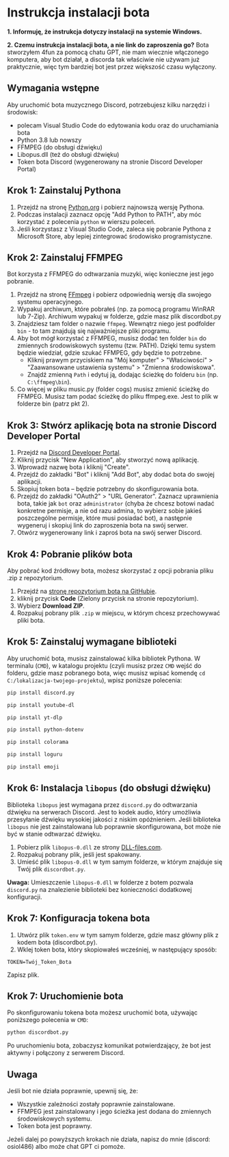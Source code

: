 # Instrukcja instalacji bota

**1. Informuję, że instrukcja dotyczy instalacji na systemie Windows.**

**2. Czemu instrukcja instalacji bota, a nie link do zaproszenia go?** Bota stworzyłem 4fun za pomocą chatu GPT, nie mam wiecznie włączonego komputera, aby bot działał, a discorda tak właściwie nie używam już praktycznie, więc tym bardziej bot jest przez większość czasu wyłączony.

## Wymagania wstępne
Aby uruchomić bota muzycznego Discord, potrzebujesz kilku narzędzi i środowisk:

- polecam Visual Studio Code do edytowania kodu oraz do uruchamiania bota
- Python 3.8 lub nowszy
- FFMPEG (do obsługi dźwięku)
- Libopus.dll (też do obsługi dźwięku)
- Token bota Discord (wygenerowany na stronie Discord Developer Portal)

## Krok 1: Zainstaluj Pythona

1. Przejdź na stronę [Python.org](https://www.python.org/downloads/) i pobierz najnowszą wersję Pythona.
2. Podczas instalacji zaznacz opcję "Add Python to PATH", aby móc korzystać z polecenia `python` w wierszu poleceń.
3. Jeśli korzystasz z Visual Studio Code, zaleca się pobranie Pythona z Microsoft Store, aby lepiej zintegrować środowisko programistyczne.

## Krok 2: Zainstaluj FFMPEG

Bot korzysta z FFMPEG do odtwarzania muzyki, więc konieczne jest jego pobranie.

1. Przejdź na stronę [FFmpeg](https://ffmpeg.org/download.html) i pobierz odpowiednią wersję dla swojego systemu operacyjnego.
2. Wypakuj archiwum, które pobrałeś (np. za pomocą programu WinRAR lub 7-Zip). Archiwum wypakuj w folderze, gdzie masz plik discordbot.py
3. Znajdziesz tam folder o nazwie `ffmpeg`. Wewnątrz niego jest podfolder `bin` - to tam znajdują się najważniejsze pliki programu.
4. Aby bot mógł korzystać z FFMPEG, musisz dodać ten folder `bin` do zmiennych środowiskowych systemu (tzw. PATH). Dzięki temu system będzie wiedział, gdzie szukać FFMPEG, gdy będzie to potrzebne.
   - Kliknij prawym przyciskiem na "Mój komputer" > "Właściwości" > "Zaawansowane ustawienia systemu" > "Zmienna środowiskowa".
   - Znajdź zmienną `Path` i edytuj ją, dodając ścieżkę do folderu `bin` (np. `C:\ffmpeg\bin`).
5. Co więcej w pliku music.py (folder cogs) musisz zmienić ścieżkę do FFMPEG. Musisz tam podać ścieżkę do pliku ffmpeg.exe. Jest to plik w folderze bin (patrz pkt 2).

## Krok 3: Stwórz aplikację bota na stronie Discord Developer Portal

1. Przejdź na [Discord Developer Portal](https://discord.com/developers/applications).
2. Kliknij przycisk "New Application", aby stworzyć nową aplikację.
3. Wprowadź nazwę bota i kliknij "Create".
4. Przejdź do zakładki "Bot" i kliknij "Add Bot", aby dodać bota do swojej aplikacji.
5. Skopiuj token bota – będzie potrzebny do skonfigurowania bota.
6. Przejdź do zakładki "OAuth2" > "URL Generator". Zaznacz uprawnienia bota, takie jak `bot` oraz `administrator` (chyba że chcesz botowi nadać konkretne permisje, a nie od razu admina, to wybierz sobie jakieś poszczególne permisje, które musi posiadać bot), a następnie wygeneruj i skopiuj link do zaproszenia bota na swój serwer.
7. Otwórz wygenerowany link i zaproś bota na swój serwer Discord.

## Krok 4: Pobranie plików bota

Aby pobrać kod źródłowy bota, możesz skorzystać z opcji pobrania pliku .zip z repozytorium.
1. Przejdź na [stronę repozytorium bota na GitHubie](https://github.com/osiol486/discordbot/).
2. kliknij przycisk **Code** (Zielony przycisk na stronie repozytorium).
3. Wybierz **Download ZIP**.
4. Rozpakuj pobrany plik `.zip` w miejscu, w którym chcesz przechowywać pliki bota.

## Krok 5: Zainstaluj wymagane biblioteki

Aby uruchomić bota, musisz zainstalować kilka bibliotek Pythona. W terminalu (`CMD`), w katalogu projektu (czyli musisz przez `CMD` wejść do folderu, gdzie masz pobranego bota, więc musisz wpisać komendę `cd C:/lokalizacja-twojego-projektu`), wpisz poniższe polecenia:

   ```bash
   pip install discord.py
   ```
   ```bash
   pip install youtube-dl
   ```
   ```bash
   pip install yt-dlp
   ```
   ```bash
   pip install python-dotenv
   ```
   ```bash
   pip install colorama
   ```
   ```bash
   pip install loguru
   ```
   ```bash
   pip install emoji
   ```

## Krok 6: Instalacja `libopus` (do obsługi dźwięku)

Biblioteka `libopus` jest wymagana przez `discord.py` do odtwarzania dźwięku na serwerach Discord. Jest to kodek audio, który umożliwia przesyłanie dźwięku wysokiej jakości z niskim opóźnieniem. Jeśli biblioteka `libopus` nie jest zainstalowana lub poprawnie skonfigurowana, bot może nie być w stanie odtwarzać dźwięku.

1. Pobierz plik `libopus-0.dll` ze strony [DLL-files.com](https://www.dll-files.com/libopus-0.dll.html).
2. Rozpakuj pobrany plik, jeśli jest spakowany.
3. Umieść plik `libopus-0.dll` w tym samym folderze, w którym znajduje się Twój plik `discordbot.py`.

**Uwaga:** Umieszczenie `libopus-0.dll` w folderze z botem pozwala `discord.py` na znalezienie biblioteki bez konieczności dodatkowej konfiguracji.

## Krok 7: Konfiguracja tokena bota

1. Utwórz plik `token.env` w tym samym folderze, gdzie masz główny plik z kodem bota (discordbot.py).
2. Wklej token bota, który skopiowałeś wcześniej, w następujący sposób:

```
TOKEN=Twój_Token_Bota
```

Zapisz plik.

## Krok 7: Uruchomienie bota

Po skonfigurowaniu tokena bota możesz uruchomić bota, używając poniższego polecenia w `CMD`:

```bash
python discordbot.py
```

Po uruchomieniu bota, zobaczysz komunikat potwierdzający, że bot jest aktywny i połączony z serwerem Discord.

## Uwaga

Jeśli bot nie działa poprawnie, upewnij się, że:
- Wszystkie zależności zostały poprawnie zainstalowane.
- FFMPEG jest zainstalowany i jego ścieżka jest dodana do zmiennych środowiskowych systemu.
- Token bota jest poprawny.

Jeżeli dalej po powyższych krokach nie działa, napisz do mnie (discord: osiol486) albo może chat GPT ci pomoże.

